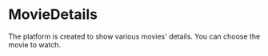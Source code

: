 # MovieDetails
The platform is created to show various movies' details. You can choose the movie to watch.
